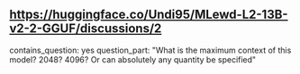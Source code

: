 ## https://huggingface.co/Undi95/MLewd-L2-13B-v2-2-GGUF/discussions/2

contains_question: yes
question_part: "What is the maximum context of this model? 2048? 4096? Or can absolutely any quantity be specified"